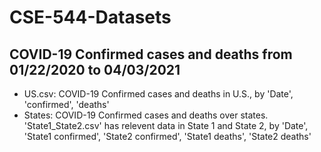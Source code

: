 # CSE-544-Datasets

## COVID-19 Confirmed cases and deaths from 01/22/2020 to 04/03/2021

* US.csv: COVID-19 Confirmed cases and deaths in U.S., by 'Date', 'confirmed', 'deaths'
* States: COVID-19 Confirmed cases and deaths over states. 'State1_State2.csv' has relevent data in State 1 and State 2, by 'Date', 'State1 confirmed', 'State2 confirmed', 'State1 deaths', 'State2 deaths'
